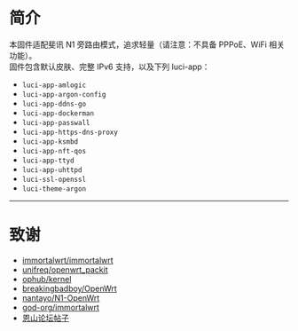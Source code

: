 # 简介

本固件适配斐讯 N1 旁路由模式，追求轻量（请注意：不具备 PPPoE、WiFi 相关功能）。<br>
固件包含默认皮肤、完整 IPv6 支持，以及下列 luci-app：<br>

- `luci-app-amlogic`
- `luci-app-argon-config`
- `luci-app-ddns-go`
- `luci-app-dockerman`
- `luci-app-passwall`
- `luci-app-https-dns-proxy`
- `luci-app-ksmbd`
- `luci-app-nft-qos`
- `luci-app-ttyd`
- `luci-app-uhttpd`
- `luci-ssl-openssl`
- `luci-theme-argon`

---

# 致谢

- [immortalwrt/immortalwrt](https://github.com/immortalwrt/immortalwrt/tree/openwrt-24.10)
- [unifreq/openwrt_packit](https://github.com/unifreq/openwrt_packit)
- [ophub/kernel](https://github.com/ophub/kernel/releases/tag/kernel_flippy)
- [breakingbadboy/OpenWrt](https://github.com/breakingbadboy/OpenWrt/releases/tag/kernel_stable)
- [nantayo/N1-OpenWrt](https://github.com/nantayo/N1-OpenWrt)
- [god-org/immortalwrt](https://github.com/god-org/immortalwrt)
- [恩山论坛帖子](https://www.right.com.cn/forum/thread-4076037-1-1.html)
